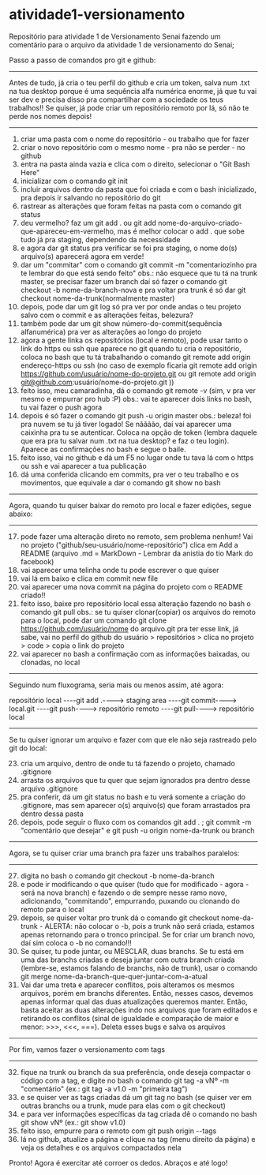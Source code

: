 # atividade1-versionamento
Repositório para atividade 1 de Versionamento Senai
fazendo um comentário para o arquivo da atividade 1 de versionamento do Senai;

Passo a passo de comandos pro git e github:
____________________________________________________________________

Antes de tudo, já cria o teu perfil do github e cria um token, salva num .txt na tua desktop porque é uma sequência alfa numérica enorme, já que tu vai 
ser dev e precisa disso pra compartilhar com a sociedade os teus trabalhos!!
Se quiser, já pode criar um repositório remoto por lá, só não te perde nos nomes depois!
____________________________________________________________________

1) criar uma pasta com o nome do repositório - ou trabalho que for fazer
2) criar o novo repositório com o mesmo nome - pra não se perder - no github
3) entra na pasta ainda vazia e clica com o direito, selecionar o "Git Bash Here"
4) inicializar com o comando git init
5) incluir arquivos dentro da pasta que foi criada e com o bash inicializado, pra depois ir salvando no repositório do git
6) rastrear as alterações que foram feitas na pasta com o comando git status
7) deu vermelho? faz um git add . ou git add nome-do-arquivo-criado-que-apareceu-em-vermelho, mas é melhor colocar o add . que sobe tudo já pra staging, dependendo da necessidade
8) e agora dar git status pra verificar se foi pra staging, o nome do(s) arquivo(s) aparecerá agora em verde!
9) dar um "commitar" com o comando git commit -m "comentariozinho pra te lembrar do que está sendo feito"
obs.: não esquece que tu tá na trunk master, se precisar fazer um branch daí só fazer o comando git checkout -b nome-da-branch-nova e pra voltar pra trunk é só 
dar git checkout nome-da-trunk(normalmente master)
10) depois, pode dar um git log só pra ver por onde andas o teu projeto salvo com o commit e as alterações feitas, belezura?
11) também pode dar um git show número-do-commit(sequência alfanumérica) pra ver as alterações ao longo do projeto
12) agora a gente linka os repositórios (local e remoto), pode usar tanto o link do https ou ssh que aparece no git quando tu cria o repositório, coloca 
no bash que tu tá trabalhando o comando git remote add origin endereço-https ou ssh (no caso de exemplo ficaria git remote add origin https://github.com/usuário/nome-do-projeto.git ou git remote add origin git@github.com:usuário/nome-do-projeto.git ))
13) feito isso, meu camaradinha, dá o comando git remote -v (sim, v pra ver mesmo e empurrar pro hub :P)
obs.: vai te aparecer dois links no bash, tu vai fazer o push agora
14) depois é só fazer o comando git push -u origin master
obs.: beleza! foi pra nuvem se tu já tiver logado! Se nãããão, daí vai aparecer uma caixinha pra tu se autenticar.
Coloca na opção de token (lembra daquele que era pra tu salvar num .txt na tua desktop? e faz o teu login). Aparece as confirmações no bash e segue o baile.
15) feito isso, vai no github e dá um F5 no lugar onde tu tava lá com o https ou ssh e vai aparecer a tua publicação
16) dá uma conferida clicando em commits, pra ver o teu trabalho e os movimentos, que equivale a dar o comando git show no bash
____________________________________________________________________
 
Agora, quando tu quiser baixar do remoto pro local e fazer edições, segue abaixo:
____________________________________________________________________

17) pode fazer uma alteração direto no remoto, sem problema nenhum! Vai no projeto ("github/seu-usuário/nome-repositório") 
clica em Add a README (arquivo .md = MarkDown - Lembrar da anistia do tio Mark do facebook)
18) vai aparecer uma telinha onde tu pode escrever o que quiser
19) vai lá em baixo e clica em commit new file
20) vai aparecer uma nova commit na página do projeto com o README criado!!
21) feito isso, baixe pro repositório local essa alteração fazendo no bash o comando git pull
obs.: se tu quiser clonar(copiar) os arquivos do remoto para o local, pode dar um comando git clone https://github.com/usuário/nome do arquivo.git 
pra ter esse link, já sabe, vai no perfil do github do usuário > repositórios > clica no projeto > code > copia o link do projeto 
22) vai aparecer no bash a confirmação com as informações baixadas, ou clonadas, no local

****************************************************************************************************************************

Seguindo num fluxograma, seria mais ou menos assim, até agora:

repositório local ----git add .----> staging area ----git commit----> local.git ----git push----> repositório remoto ----git pull----> repositório local

****************************************************************************************************************************

Se tu quiser ignorar um arquivo e fazer com que ele não seja rastreado pelo git do local:

23) cria um arquivo, dentro de onde tu tá fazendo o projeto, chamado .gitignore
24) arrasta os arquivos que tu quer que sejam ignorados pra dentro desse arquivo .gitignore
25) pra conferir, dá um git status no bash e tu verá somente a criação do .gitignore, mas sem aparecer o(s) arquivo(s) que foram
arrastados pra dentro dessa pasta
26) depois, pode seguir o fluxo com os comandos git add . ; git commit -m "comentário que desejar" e
git push -u origin nome-da-trunk ou branch
____________________________________________________________________

Agora, se tu quiser criar uma branch pra fazer uns trabalhos paralelos:
____________________________________________________________________

27) digita no bash o comando git checkout -b nome-da-branch
28) e pode ir modificando o que quiser (tudo que for modificado - agora - será na nova branch) e fazendo o de sempre nesse
ramo novo, adicionando, "commitando", empurrando, puxando ou clonando do 
remoto para o local
29) depois, se quiser voltar pro trunk dá o comando git checkout nome-da-trunk - ALERTA: não colocar o -b, pois a trunk não será 
criada, estamos apenas retornando para o tronco principal. Se for criar um branch novo, daí sim coloca o -b no comando!!!
30) Se quiser, tu pode juntar, ou MESCLAR, duas branchs. Se tu está em uma das branchs criadas e deseja juntar com outra branch
criada (lembre-se, estamos falando de branchs, não de trunk), usar o comando git merge nome-da-branch-que-quer-juntar-com-a-atual
31) Vai dar uma treta e aparecer conflitos, pois alteramos os mesmos arquivos, porém em branchs diferentes. Então, nesses casos,
devemos apenas informar qual das duas atualizações queremos manter. Então, basta aceitar as duas alterações indo nos arquivos que
foram editados e retirando os conflitos (sinal de igualdade e comparação de maior e menor: >>>, <<<, ===). Deleta esses bugs e salva
os arquivos
____________________________________________________________________

Por fim, vamos fazer o versionamento com tags
____________________________________________________________________

32) fique na trunk ou branch da sua preferência, onde deseja compactar o código com a tag, e digite no bash 
o comando git tag -a vNº -m "comentário" (ex.: git tag -a v1.0 -m "primeira tag")
33) e se quiser ver as tags criadas dá um git tag no bash (se quiser ver em outras branchs ou a trunk, mude para elas com o git checkout)
34) e para ver informações específicas da tag criada dê o comando no bash git show vNº (ex.: git show v1.0)
35) feito isso, empurre para o remoto com git push origin --tags
36) lá no github, atualize a página e clique na tag (menu direito da página) e veja os detalhes e os arquivos compactados nela

Pronto! Agora é exercitar até corroer os dedos. Abraços e até logo!












